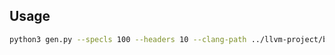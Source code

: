 ## Usage

```sh
python3 gen.py --specls 100 --headers 10 --clang-path ../llvm-project/build/bin/clang++ --compile-runs 10
```


